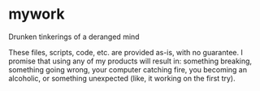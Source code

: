 # mywork
Drunken tinkerings of a deranged mind

These files, scripts, code, etc. are provided as-is, with no guarantee. I promise that using any of my products will result in: something breaking, something going wrong, your computer catching fire, you becoming an alcoholic, or something unexpected (like, it working on the first try).
